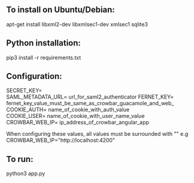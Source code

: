 ## To install on Ubuntu/Debian:
apt-get install libxml2-dev libxmlsec1-dev xmlsec1 sqlite3<br>

## Python installation:
pip3 install -r requirements.txt

## Configuration:
SECRET_KEY=  
SAML_METADATA_URL=  url_for_saml2_authenticator
FERNET_KEY=  fernet_key_value_must_be_same_as_crowbar_guacamole_and_web_  
COOKIE_AUTH=  name_of_cookie_with_auth_value  
COOKIE_USER=  name_of_cookie_with_user_name_value  
CROWBAR_WEB_IP= ip_address_of_crowbar_angular_app

When configuring these values, all values must be surrounded with "" e.g CROWBAR_WEB_IP="http://localhost:4200"
## To run:
python3 app.py